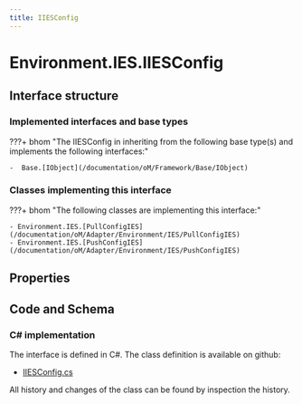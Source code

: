```yaml
---
title: IIESConfig
---
```


# Environment.IES.IIESConfig



## Interface structure

### Implemented interfaces and base types

???+ bhom "The IIESConfig in inheriting from the following base type(s) and implements the following interfaces:"

    -  Base.[IObject](/documentation/oM/Framework/Base/IObject)


### Classes implementing this interface

???+ bhom "The following classes are implementing this interface:"

    - Environment.IES.[PullConfigIES](/documentation/oM/Adapter/Environment/IES/PullConfigIES)
    - Environment.IES.[PushConfigIES](/documentation/oM/Adapter/Environment/IES/PushConfigIES)


## Properties

## Code and Schema

### C# implementation

The interface is defined in C#. The class definition is available on github:

- [IIESConfig.cs](https://github.com/BHoM/IES_Toolkit/blob/develop/IES_oM/IIESConfig.cs)

All history and changes of the class can be found by inspection the history.

